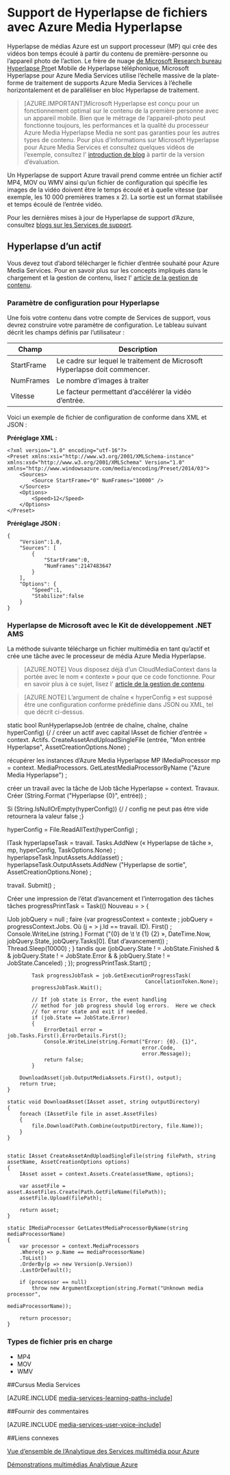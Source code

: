 <properties
    pageTitle="Support de Hyperlapse de fichiers avec Azure Media Hyperlapse | Microsoft Azure"
    description="Azure Media Hyperlapse crée des vidéos bon temps écoulé à partir du contenu de première-personne ou l’appareil photo de l’action. Cette rubrique montre comment utiliser l’indexeur de Media."
    services="media-services"
    documentationCenter=""
    authors="asolanki"
    manager="johndeu"
    editor=""/>

<tags
    ms.service="media-services"
    ms.workload="media"
    ms.tgt_pltfrm="na"
    ms.devlang="dotnet"
    ms.topic="article"
    ms.date="09/19/2016"  
    ms.author="adsolank"/>


# <a name="hyperlapse-media-files-with-azure-media-hyperlapse"></a>Support de Hyperlapse de fichiers avec Azure Media Hyperlapse

Hyperlapse de médias Azure est un support processeur (MP) qui crée des vidéos bon temps écoulé à partir du contenu de première-personne ou l’appareil photo de l’action.  Le frère de nuage [de Microsoft Research bureau Hyperlapse Pro](http://aka.ms/hyperlapse)et Mobile de Hyperlapse téléphonique, Microsoft Hyperlapse pour Azure Media Services utilise l’échelle massive de la plate-forme de traitement de supports Azure Media Services à l’échelle horizontalement et de paralléliser en bloc Hyperlapse de traitement.

>[AZURE.IMPORTANT]Microsoft Hyperlapse est conçu pour un fonctionnement optimal sur le contenu de la première personne avec un appareil mobile.  Bien que le métrage de l’appareil-photo peut fonctionne toujours, les performances et la qualité du processeur Azure Media Hyperlapse Media ne sont pas garanties pour les autres types de contenu.  Pour plus d’informations sur Microsoft Hyperlapse pour Azure Media Services et consultez quelques vidéos de l’exemple, consultez l' [introduction de blog](http://aka.ms/azurehyperlapseblog) à partir de la version d’évaluation.

Un Hyperlapse de support Azure travail prend comme entrée un fichier actif MP4, MOV ou WMV ainsi qu’un fichier de configuration qui spécifie les images de la vidéo doivent être le temps écoulé et à quelle vitesse (par exemple, les 10 000 premières trames x 2).  La sortie est un format stabilisée et temps écoulé de l’entrée vidéo.

Pour les dernières mises à jour de Hyperlapse de support d’Azure, consultez [blogs sur les Services de support](https://azure.microsoft.com/blog/topics/media-services/).

## <a name="hyperlapse-an-asset"></a>Hyperlapse d’un actif

Vous devez tout d’abord télécharger le fichier d’entrée souhaité pour Azure Media Services.  Pour en savoir plus sur les concepts impliqués dans le chargement et la gestion de contenu, lisez l' [article de la gestion de contenu](media-services-portal-vod-get-started.md).

###  <a id="configuration"></a>Paramètre de configuration pour Hyperlapse

Une fois votre contenu dans votre compte de Services de support, vous devrez construire votre paramètre de configuration.  Le tableau suivant décrit les champs définis par l’utilisateur :

 Champ | Description
-------|-------------
StartFrame|Le cadre sur lequel le traitement de Microsoft Hyperlapse doit commencer.
NumFrames|Le nombre d’images à traiter
Vitesse|Le facteur permettant d’accélérer la vidéo d’entrée.

Voici un exemple de fichier de configuration de conforme dans XML et JSON :

**Préréglage XML :**

    <?xml version="1.0" encoding="utf-16"?>
    <Preset xmlns:xsi="http://www.w3.org/2001/XMLSchema-instance" xmlns:xsd="http://www.w3.org/2001/XMLSchema" Version="1.0" xmlns="http://www.windowsazure.com/media/encoding/Preset/2014/03">
        <Sources>
            <Source StartFrame="0" NumFrames="10000" />
        </Sources>
        <Options>
            <Speed>12</Speed>
        </Options>
    </Preset>

**Préréglage JSON :**

    {
        "Version":1.0,
        "Sources": [
            {
                "StartFrame":0,
                "NumFrames":2147483647
            }
        ],
        "Options": {
            "Speed":1,
            "Stabilize":false
        }
    }

###  <a id="sample_code"></a>Hyperlapse de Microsoft avec le Kit de développement .NET AMS

La méthode suivante télécharge un fichier multimédia en tant qu’actif et crée une tâche avec le processeur de média Azure Media Hyperlapse.

> [AZURE.NOTE] Vous disposez déjà d’un CloudMediaContext dans la portée avec le nom « contexte » pour que ce code fonctionne.  Pour en savoir plus à ce sujet, lisez l' [article de la gestion de contenu](media-services-dotnet-get-started.md).

> [AZURE.NOTE] L’argument de chaîne « hyperConfig » est supposé être une configuration conforme prédéfinie dans JSON ou XML, tel que décrit ci-dessus.

static bool RunHyperlapseJob (entrée de chaîne, chaîne, chaîne hyperConfig) {/ / créer un actif avec capital IAsset de fichier d’entrée = context. Actifs. CreateAssetAndUploadSingleFile (entrée, "Mon entrée Hyperlapse", AssetCreationOptions.None) ;

récupérer les instances d’Azure Media Hyperlapse MP IMediaProcessor mp = context. MediaProcessors. GetLatestMediaProcessorByName ("Azure Media Hyperlapse") ;

créer un travail avec la tâche de IJob tâche Hyperlapse = context. Travaux. Créer (String.Format ("Hyperlapse {0}", entrée)) ;

Si (String.IsNullOrEmpty(hyperConfig)) {/ / config ne peut pas être vide retournera la valeur false ;}

hyperConfig = File.ReadAllText(hyperConfig) ;

ITask hyperlapseTask = travail. Tasks.AddNew (« Hyperlapse de tâche », mp, hyperConfig, TaskOptions.None) ; hyperlapseTask.InputAssets.Add(asset) ; hyperlapseTask.OutputAssets.AddNew ("Hyperlapse de sortie", AssetCreationOptions.None) ;


travail. Submit() ;

Créer une impression de l’état d’avancement et l’interrogation des tâches tâches progressPrintTask = Task(() Nouveau = > {

IJob jobQuery = null ; faire {var progressContext = contexte ; jobQuery = progressContext.Jobs. Où (j = > j.Id == travail. ID). First() ; Console.WriteLine (string.) Format ("{0} de \t \t {1} {2} », DateTime.Now, jobQuery.State, jobQuery.Tasks[0]. État d’avancement)) ; Thread.Sleep(10000) ; } tandis que (jobQuery.State ! = JobState.Finished & & jobQuery.State ! = JobState.Error & & jobQuery.State ! = JobState.Canceled) ; }); progressPrintTask.Start() ;

            Task progressJobTask = job.GetExecutionProgressTask(
                                                 CancellationToken.None);
            progressJobTask.Wait();

            // If job state is Error, the event handling
            // method for job progress should log errors.  Here we check
            // for error state and exit if needed.
            if (job.State == JobState.Error)
            {
                ErrorDetail error = job.Tasks.First().ErrorDetails.First();
                Console.WriteLine(string.Format("Error: {0}. {1}",
                                                error.Code,
                                                error.Message));  
                return false;                  
            }

        DownloadAsset(job.OutputMediaAssets.First(), output);
        return true;
    }

    static void DownloadAsset(IAsset asset, string outputDirectory)
    {
        foreach (IAssetFile file in asset.AssetFiles)
        {
            file.Download(Path.Combine(outputDirectory, file.Name));
        }
    }


    static IAsset CreateAssetAndUploadSingleFile(string filePath, string assetName, AssetCreationOptions options)
    {
        IAsset asset = context.Assets.Create(assetName, options);

        var assetFile = asset.AssetFiles.Create(Path.GetFileName(filePath));
        assetFile.Upload(filePath);

        return asset;
    }

    static IMediaProcessor GetLatestMediaProcessorByName(string mediaProcessorName)
    {
        var processor = context.MediaProcessors
        .Where(p => p.Name == mediaProcessorName)
        .ToList()
        .OrderBy(p => new Version(p.Version))
        .LastOrDefault();

        if (processor == null)
            throw new ArgumentException(string.Format("Unknown media processor",
                                                       mediaProcessorName));

        return processor;
    }

### <a id="file_types"></a>Types de fichier pris en charge

- MP4
- MOV
- WMV



##<a name="media-services-learning-paths"></a>Cursus Media Services

[AZURE.INCLUDE [media-services-learning-paths-include](../../includes/media-services-learning-paths-include.md)]

##<a name="provide-feedback"></a>Fournir des commentaires

[AZURE.INCLUDE [media-services-user-voice-include](../../includes/media-services-user-voice-include.md)]


##<a name="related-links"></a>Liens connexes

[Vue d’ensemble de l’Analytique des Services multimédia pour Azure](media-services-analytics-overview.md)

[Démonstrations multimédias Analytique Azure](http://azuremedialabs.azurewebsites.net/demos/Analytics.html)
